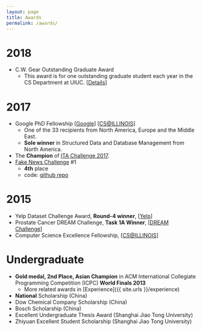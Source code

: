 ```yaml
---
layout: page
title: Awards
permalink: /awards/
---
```


# 2018

- C.W. Gear Outstanding Graduate Award
  * This award is for one outstanding graduate student each year in the CS Department at UIUC. [[Details](https://cs.illinois.edu/about-us/awards/graduate-fellowships-awards/cw-gear-outstanding-graduate-student)]

# 2017

- Google PhD Fellowship [[Google](https://research.googleblog.com/2017/04/announcing-2017-google-phd-fellows-for.html)] [[CS@ILLINOIS](http://www.grad.illinois.edu/news/two-illinois-graduate-students-win-google-fellowship)]
  * One of the 33 recipients from North America, Europe and the Middle East.
  * **Sole winner** in Structured Data and Database Management from North America.
- The **Champion** of [ITA Challenge 2017](https://www.illinoistech.org/news/ita-tech-challenge-reaches-61-universities-in-2017).
- [Fake News Challenge](http://www.fakenewschallenge.org/) \#1
  * **4th** place
  * code: [github repo](https://github.com/shangjingbo1226/fnc-1)

# 2015

- Yelp Dataset Challenge Award, **Round-4 winner**, [[Yelp](https://www.yelp.com/dataset_challenge)]
- Prostate Cancer DREAM Challenge, **Task 1A Winner**, [[DREAM Challenge](https://www.synapse.org/#!Synapse:syn2813558/wiki/)]
- Computer Science Excellence Fellowship, [[CS@ILLINOIS](https://cs.illinois.edu/about-us/awards/graduate-fellowships-awards/computer-science-excellence-fellowship)]

# Undergraduate

- **Gold medal, 2nd Place, Asian Champion** in ACM International Collegiate Programming Competition (ICPC) **World Finals 2013**
  * More related awards in [Experience]({{ site.urls }}/experience)
- **National** Scholarship (China)
- Dow Chemical Company Scholarship (China)
- Bosch Scholarship (China)
- Excellent Undergraduate Thesis Award (Shanghai Jiao Tong University)
- Zhiyuan Excellent Student Scholarship (Shanghai Jiao Tong University)